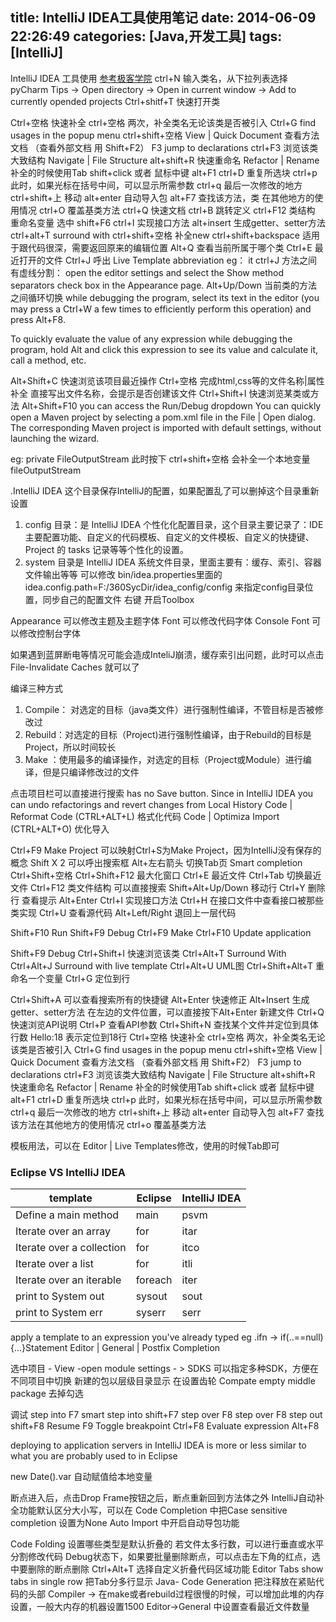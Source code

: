 title: IntelliJ IDEA工具使用笔记
date: 2014-06-09 22:26:49
categories: [Java,开发工具]
tags: [IntelliJ]
---
IntelliJ IDEA 工具使用
[参考极客学院](http://wiki.jikexueyuan.com/project/intellij-idea-tutorial/settings-introduce-1.html)
ctrl+N 输入类名，从下拉列表选择
pyCharm Tips ->
Open directory -> Open in current window -> Add to currently opended projects
Ctrl+shitf+T 快速打开类

Ctrl+空格  快速补全
ctrl+空格 两次，补全类名无论该类是否被引入
Ctrl+G find usages in the popup menu
ctrl+shift+空格  View | Quick Document   查看方法文档 （查看外部文档 用 Shift+F2）
F3    jump to declarations
ctrl+F3   浏览该类大致结构   Navigate  | File Structure
alt+shift+R     快速重命名    Refactor | Rename
补全的时候使用Tab
shift+click 或者 鼠标中键
alt+F1
ctrl+D  重复所选块
ctrl+p   此时，如果光标在括号中间，可以显示所需参数
ctrl+q   最后一次修改的地方
ctrl+shift+上    移动
alt+enter  自动导入包
alt+F7  查找该方法，类 在其他地方的使用情况
ctrl+O  覆盖基类方法
ctrl+Q 快速文档
ctrl+B  跳转定义
ctrl+F12  类结构
重命名变量  选中 shift+F6
ctrl+I 实现接口方法
alt+insert  生成getter、setter方法
ctrl+alt+T  surround with
ctrl+shift+空格   补全new
ctrl+shift+backspace  适用于跟代码很深，需要返回原来的编辑位置
Alt+Q  查看当前所属于哪个类
Ctrl+E  最近打开的文件
Ctrl+J  呼出 Live Template abbreviation   eg： it ctrl+J
方法之间有虚线分割： open the editor settings and select the Show method separators check box in the Appearance page.
Alt+Up/Down  当前类的方法之间循环切换
while debugging the program, select its text in the editor (you may press a Ctrl+W a few times to efficiently perform this operation) and press Alt+F8.

To quickly evaluate the value of any expression while debugging the program, hold Alt and click this expression to see its value and calculate it, call a method, etc.

Alt+Shift+C  快速浏览该项目最近操作
Ctrl+空格    完成html,css等的文件名称|属性补全
直接写出文件名称，会提示是否创建该文件
Ctrl+Shift+I 快速浏览某类或方法
Alt+Shift+F10 you can access the Run/Debug dropdown
You can quickly open a Maven project by selecting a pom.xml file in the File | Open dialog. The corresponding Maven project is imported with default settings, without launching the wizard.



eg:
private FileOutputStream 此时按下 ctrl+shift+空格  会补全一个本地变量 fileOutputStream


.IntelliJ IDEA 这个目录保存IntelliJ的配置，如果配置乱了可以删掉这个目录重新设置
1. config 目录：是 IntelliJ IDEA 个性化化配置目录，这个目录主要记录了：IDE 主要配置功能、自定义的代码模板、自定义的文件模板、自定义的快捷键、Project 的 tasks 记录等等个性化的设置。
2. system 目录是 IntelliJ IDEA 系统文件目录，里面主要有：缓存、索引、容器文件输出等等
可以修改 bin/idea.properties里面的  idea.config.path=F:/360SycDir/idea_config/config 来指定config目录位置，同步自己的配置文件
右键 开启Toolbox

Appearance 可以修改主题及主题字体
Font  可以修改代码字体
Console Font 可以修改控制台字体

如果遇到蓝屏断电等情况可能会造成InteliJ崩溃，缓存索引出问题，此时可以点击File-Invalidate Caches 就可以了

编译三种方式
1. Compile： 对选定的目标（java类文件）进行强制性编译，不管目标是否被修改过
2. Rebuild：对选定的目标（Project)进行强制性编译，由于Rebuild的目标是Project，所以时间较长
3. Make   ：使用最多的编译操作，对选定的目标（Project或Module）进行编译，但是只编译修改过的文件

点击项目栏可以直接进行搜索
has no Save button. Since in IntelliJ IDEA you can undo refactorings and revert changes from Local History
Code | Reformat Code  (CTRL+ALT+L)   格式化代码
Code | Optimiza Import (CTRL+ALT+O)  优化导入

Ctrl+F9 Make Project  可以映射Ctrl+S为Make Project，因为IntelliJ没有保存的概念
Shift X 2 可以呼出搜索框
Alt+左右箭头   切换Tab页
Smart completion   Ctrl+Shift+空格
Ctrl+Shift+F12 最大化窗口
Ctrl+E 最近文件
Ctrl+Tab  切换最近文件
Ctrl+F12    类文件结构   可以直接搜索
Shift+Alt+Up/Down   移动行
Ctrl+Y  删除行
查看提示  Alt+Enter
Ctrl+I  实现接口方法
Ctrl+H  在接口文件中查看接口被那些类实现
Ctrl+U  查看源代码
Alt+Left/Right 退回上一层代码

Shift+F10  Run
Shift+F9   Debug
Ctrl+F9    Make
Ctrl+F10   Update application


Shift+F9   Debug
Ctrl+Shift+I  快速浏览该类
Ctrl+Alt+T   Surround With
Ctrl+Alt+J  Surround with live template
Ctrl+Alt+U  UML图
Ctrl+Shift+Alt+T   重命名一个变量
Ctrl+G   定位到行

Ctrl+Shift+A  可以查看搜索所有的快捷键
Alt+Enter  快速修正
Alt+Insert  生成getter、setter方法
在左边的文件位置，可以直接按下Alt+Enter 新建文件
Ctrl+Q  快速浏览API说明
Ctrl+P 查看API参数
Ctrl+Shift+N  查找某个文件并定位到具体行数  Hello:18 表示定位到18行
Ctrl+空格  快速补全
ctrl+空格 两次，补全类名无论该类是否被引入
Ctrl+G find usages in the popup menu
ctrl+shift+空格  View | Quick Document   查看方法文档 （查看外部文档 用 Shift+F2）
F3    jump to declarations
ctrl+F3   浏览该类大致结构   Navigate  | File Structure
alt+shift+R     快速重命名    Refactor | Rename
补全的时候使用Tab
shift+click 或者 鼠标中键
alt+F1
ctrl+D  重复所选块
ctrl+p   此时，如果光标在括号中间，可以显示所需参数
ctrl+q   最后一次修改的地方
ctrl+shift+上    移动
alt+enter  自动导入包
alt+F7  查找该方法在其他地方的使用情况
ctrl+o  覆盖基类方法

模板用法，可以在  Editor | Live Templates修改，使用的时候Tab即可

### Eclipse VS  IntelliJ IDEA
| template            | Eclipse    | IntelliJ IDEA   |
| ------------------- | ----------| --------------|
| Define a main method|  main      |  psvm    |
| Iterate over an array| for  |  itar  |
| Iterate over a collection| for  |  itco  |
| Iterate over a list |  for  |  itli  |
| Iterate over an iterable | foreach  |  iter  |
| print to System out |  sysout |  sout  |
| print to System err | syserr  |  serr  |

apply a template to an expression you've already typed
eg .ifn   ->   if(..==null){...}Statement
Editor  | General   | Postfix Completion

选中项目 - View -open module settings  - > SDKS   可以指定多种SDK，方便在不同项目中切换
新建的包以层级目录显示 在设置齿轮 Compate empty middle package 去掉勾选

调试
step into   F7
smart step into  shift+F7
step over   F8
step over  F8
step out   shift+F8
Resume    F9
Toggle breakpoint   Ctrl+F8
Evaluate expression Alt+F8

deploying to application servers in IntelliJ IDEA is more or less similar to what you are probably used to in Eclipse

new Date().var 自动赋值给本地变量

断点进入后，点击Drop Frame按钮之后，断点重新回到方法体之外
IntelliJ自动补全功能默认区分大小写，可以在 Code Completion 中把Case sensitive completion 设置为None
Auto Import 中开启自动导包功能

Code Folding  设置哪些类型是默认折叠的
若文件太多行数，可以进行垂直或水平分割修改代码
Debug状态下，如果要批量删除断点，可以点击左下角的红点，选中要删除的断点删除
Ctrl+Alt+T 选择自定义折叠代码区域功能
Editor Tabs show tabs in single row 把Tab分多行显示
Java- Code Generation 把注释放在紧贴代码的头部
Compiler -> 在make或者rebuild过程很慢的时候，可以增加此堆的内存设置，一般大内存的机器设置1500
Editor->General 中设置查看最近文件数量
